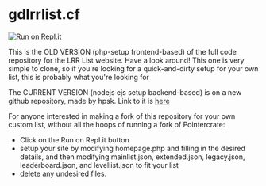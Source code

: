 # gdlrrlist.cf
[![Run on Repl.it](https://repl.it/badge/github/rk097/gdlrrlist.cf)](https://repl.it/github/rk097/gdlrrlist.cf)

This is the OLD VERSION (php-setup frontend-based) of the full code repository for the LRR List website. Have a look around! This one is very simple to clone, so if you're looking for a quick-and-dirty setup for your own list, this is probably what you're looking for

The CURRENT VERSION (nodejs ejs setup backend-based) is on a new github repository, made by hpsk. Link to it is [here](https://github.com/gdhpsk/gdlrrlist)

For anyone interested in making a fork of this repository for your own custom list, without all the hoops of running a fork of Pointercrate:
- Click on the Run on Repl.it button
- setup your site by modifying homepage.php and filling in the desired details, and then modifying mainlist.json, extended.json, legacy.json, leaderboard.json, and levellist.json to fit your list 
- delete any undesired files. 

